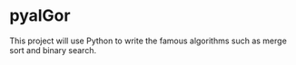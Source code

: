 # pyalGor

This project will use Python to write the famous algorithms such as merge sort and binary search.
